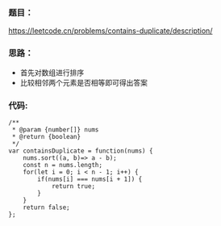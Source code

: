 ### **题目：**
https://leetcode.cn/problems/contains-duplicate/description/


### **思路：** 
* 首先对数组进行排序
* 比较相邻两个元素是否相等即可得出答案


### **代码:**
```
/**
 * @param {number[]} nums
 * @return {boolean}
 */
var containsDuplicate = function(nums) {
    nums.sort((a, b)=> a - b);
    const n = nums.length;
    for(let i = 0; i < n - 1; i++) {
        if(nums[i] === nums[i + 1]) {
            return true;
        }
    }
    return false;
};
```
